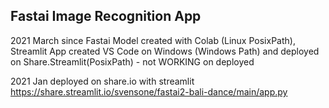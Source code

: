 ## Fastai Image Recognition App

2021 March
since Fastai Model created with Colab (Linux PosixPath), Streamlit App created VS Code on Windows (Windows Path) and deployed on Share.Streamlit(PosixPath) - not WORKING on deployed

2021 Jan
deployed on share.io with streamlit
https://share.streamlit.io/svensone/fastai2-bali-dance/main/app.py

